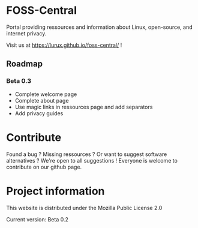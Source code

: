 # FOSS-Central

Portal providing ressources and information about Linux, open-source, and internet privacy.

Visit us at https://lurux.github.io/foss-central/ !

## Roadmap

### Beta 0.3

- Complete welcome page
- Complete about page
- Use magic links in ressources page and add separators
- Add privacy guides

# Contribute

Found a bug ? Missing ressources ? Or want to suggest software alternatives ? We're open to all suggestions ! Everyone is welcome to contribute on our github page.

# Project information

This website is distributed under the Mozilla Public License 2.0

Current version: Beta 0.2
